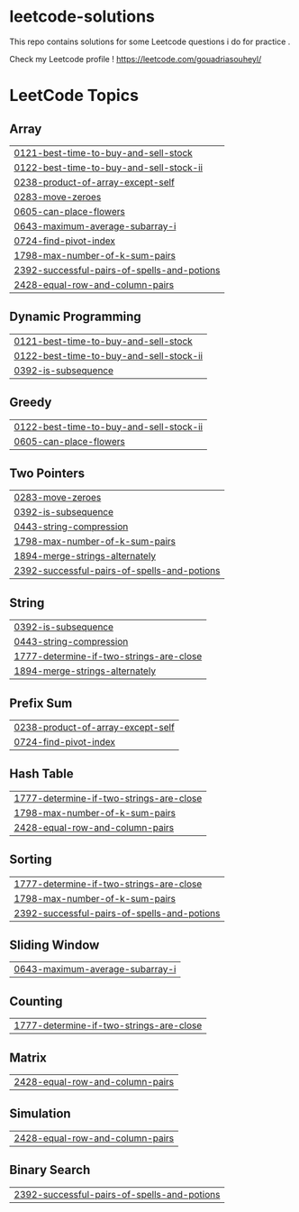 # leetcode-solutions
This repo contains solutions for some Leetcode questions i do for practice .

Check my Leetcode profile ! 
https://leetcode.com/gouadriasouheyl/

<!---LeetCode Topics Start-->
# LeetCode Topics
## Array
|  |
| ------- |
| [0121-best-time-to-buy-and-sell-stock](https://github.com/Souheyl7Gouadria/leetcode-solutions/tree/master/0121-best-time-to-buy-and-sell-stock) |
| [0122-best-time-to-buy-and-sell-stock-ii](https://github.com/Souheyl7Gouadria/leetcode-solutions/tree/master/0122-best-time-to-buy-and-sell-stock-ii) |
| [0238-product-of-array-except-self](https://github.com/Souheyl7Gouadria/leetcode-solutions/tree/master/0238-product-of-array-except-self) |
| [0283-move-zeroes](https://github.com/Souheyl7Gouadria/leetcode-solutions/tree/master/0283-move-zeroes) |
| [0605-can-place-flowers](https://github.com/Souheyl7Gouadria/leetcode-solutions/tree/master/0605-can-place-flowers) |
| [0643-maximum-average-subarray-i](https://github.com/Souheyl7Gouadria/leetcode-solutions/tree/master/0643-maximum-average-subarray-i) |
| [0724-find-pivot-index](https://github.com/Souheyl7Gouadria/leetcode-solutions/tree/master/0724-find-pivot-index) |
| [1798-max-number-of-k-sum-pairs](https://github.com/Souheyl7Gouadria/leetcode-solutions/tree/master/1798-max-number-of-k-sum-pairs) |
| [2392-successful-pairs-of-spells-and-potions](https://github.com/Souheyl7Gouadria/leetcode-solutions/tree/master/2392-successful-pairs-of-spells-and-potions) |
| [2428-equal-row-and-column-pairs](https://github.com/Souheyl7Gouadria/leetcode-solutions/tree/master/2428-equal-row-and-column-pairs) |
## Dynamic Programming
|  |
| ------- |
| [0121-best-time-to-buy-and-sell-stock](https://github.com/Souheyl7Gouadria/leetcode-solutions/tree/master/0121-best-time-to-buy-and-sell-stock) |
| [0122-best-time-to-buy-and-sell-stock-ii](https://github.com/Souheyl7Gouadria/leetcode-solutions/tree/master/0122-best-time-to-buy-and-sell-stock-ii) |
| [0392-is-subsequence](https://github.com/Souheyl7Gouadria/leetcode-solutions/tree/master/0392-is-subsequence) |
## Greedy
|  |
| ------- |
| [0122-best-time-to-buy-and-sell-stock-ii](https://github.com/Souheyl7Gouadria/leetcode-solutions/tree/master/0122-best-time-to-buy-and-sell-stock-ii) |
| [0605-can-place-flowers](https://github.com/Souheyl7Gouadria/leetcode-solutions/tree/master/0605-can-place-flowers) |
## Two Pointers
|  |
| ------- |
| [0283-move-zeroes](https://github.com/Souheyl7Gouadria/leetcode-solutions/tree/master/0283-move-zeroes) |
| [0392-is-subsequence](https://github.com/Souheyl7Gouadria/leetcode-solutions/tree/master/0392-is-subsequence) |
| [0443-string-compression](https://github.com/Souheyl7Gouadria/leetcode-solutions/tree/master/0443-string-compression) |
| [1798-max-number-of-k-sum-pairs](https://github.com/Souheyl7Gouadria/leetcode-solutions/tree/master/1798-max-number-of-k-sum-pairs) |
| [1894-merge-strings-alternately](https://github.com/Souheyl7Gouadria/leetcode-solutions/tree/master/1894-merge-strings-alternately) |
| [2392-successful-pairs-of-spells-and-potions](https://github.com/Souheyl7Gouadria/leetcode-solutions/tree/master/2392-successful-pairs-of-spells-and-potions) |
## String
|  |
| ------- |
| [0392-is-subsequence](https://github.com/Souheyl7Gouadria/leetcode-solutions/tree/master/0392-is-subsequence) |
| [0443-string-compression](https://github.com/Souheyl7Gouadria/leetcode-solutions/tree/master/0443-string-compression) |
| [1777-determine-if-two-strings-are-close](https://github.com/Souheyl7Gouadria/leetcode-solutions/tree/master/1777-determine-if-two-strings-are-close) |
| [1894-merge-strings-alternately](https://github.com/Souheyl7Gouadria/leetcode-solutions/tree/master/1894-merge-strings-alternately) |
## Prefix Sum
|  |
| ------- |
| [0238-product-of-array-except-self](https://github.com/Souheyl7Gouadria/leetcode-solutions/tree/master/0238-product-of-array-except-self) |
| [0724-find-pivot-index](https://github.com/Souheyl7Gouadria/leetcode-solutions/tree/master/0724-find-pivot-index) |
## Hash Table
|  |
| ------- |
| [1777-determine-if-two-strings-are-close](https://github.com/Souheyl7Gouadria/leetcode-solutions/tree/master/1777-determine-if-two-strings-are-close) |
| [1798-max-number-of-k-sum-pairs](https://github.com/Souheyl7Gouadria/leetcode-solutions/tree/master/1798-max-number-of-k-sum-pairs) |
| [2428-equal-row-and-column-pairs](https://github.com/Souheyl7Gouadria/leetcode-solutions/tree/master/2428-equal-row-and-column-pairs) |
## Sorting
|  |
| ------- |
| [1777-determine-if-two-strings-are-close](https://github.com/Souheyl7Gouadria/leetcode-solutions/tree/master/1777-determine-if-two-strings-are-close) |
| [1798-max-number-of-k-sum-pairs](https://github.com/Souheyl7Gouadria/leetcode-solutions/tree/master/1798-max-number-of-k-sum-pairs) |
| [2392-successful-pairs-of-spells-and-potions](https://github.com/Souheyl7Gouadria/leetcode-solutions/tree/master/2392-successful-pairs-of-spells-and-potions) |
## Sliding Window
|  |
| ------- |
| [0643-maximum-average-subarray-i](https://github.com/Souheyl7Gouadria/leetcode-solutions/tree/master/0643-maximum-average-subarray-i) |
## Counting
|  |
| ------- |
| [1777-determine-if-two-strings-are-close](https://github.com/Souheyl7Gouadria/leetcode-solutions/tree/master/1777-determine-if-two-strings-are-close) |
## Matrix
|  |
| ------- |
| [2428-equal-row-and-column-pairs](https://github.com/Souheyl7Gouadria/leetcode-solutions/tree/master/2428-equal-row-and-column-pairs) |
## Simulation
|  |
| ------- |
| [2428-equal-row-and-column-pairs](https://github.com/Souheyl7Gouadria/leetcode-solutions/tree/master/2428-equal-row-and-column-pairs) |
## Binary Search
|  |
| ------- |
| [2392-successful-pairs-of-spells-and-potions](https://github.com/Souheyl7Gouadria/leetcode-solutions/tree/master/2392-successful-pairs-of-spells-and-potions) |
<!---LeetCode Topics End-->